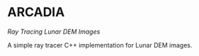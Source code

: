 
# ARCADIA 

_Ray Tracing Lunar DEM Images_

A simple ray tracer C++ implementation for Lunar DEM images.